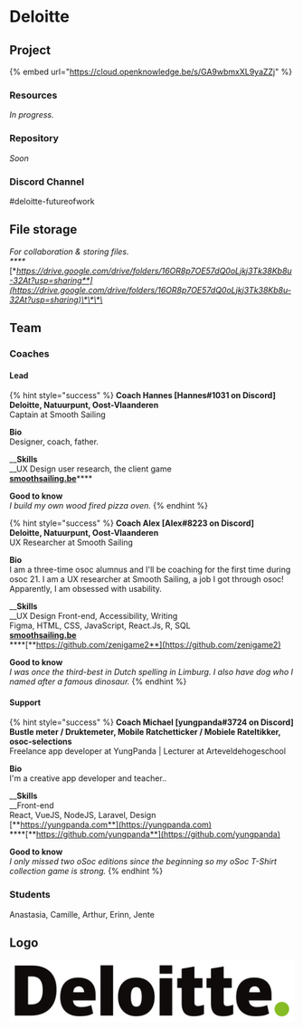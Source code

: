 # Deloitte

## Project

{% embed url="https://cloud.openknowledge.be/s/GA9wbmxXL9yaZZj" %}

### Resources

_In progress._

### Repository

_Soon_

### **Discord Channel**

\#deloitte-futureofwork

## File storage

_For collaboration & storing files.  
****_[**https://drive.google.com/drive/folders/16OR8p7OE57dQ0oLjkj3Tk38Kb8u-32At?usp=sharing**](https://drive.google.com/drive/folders/16OR8p7OE57dQ0oLjkj3Tk38Kb8u-32At?usp=sharing)\*\*\*\*

## Team

### Coaches

#### Lead

{% hint style="success" %}
**Coach Hannes \[Hannes\#1031 on Discord\]  
Deloitte, Natuurpunt, Oost-Vlaanderen**  
Captain at Smooth Sailing   
  
**Bio**  
Designer, coach, father.  
  
__**Skills**  
__UX Design user research, the client game  
[**smoothsailing.be**](https://www.smoothsailing.be/)\*\*\*\*

**Good to know**  
_I build my own wood fired pizza oven._
{% endhint %}

{% hint style="success" %}
**Coach Alex \[AIex\#8223 on Discord\]  
Deloitte, Natuurpunt, Oost-Vlaanderen**  
UX Researcher at Smooth Sailing   
  
**Bio**  
I am a three-time osoc alumnus and I'll be coaching for the first time during osoc 21. I am a UX researcher at Smooth Sailing, a job I got through osoc! Apparently, I am obsessed with usability.  
  
__**Skills**  
__UX Design Front-end, Accessibility, Writing  
Figma, HTML, CSS, JavaScript, React.Js, R, SQL  
[**smoothsailing.be**](https://www.smoothsailing.be/)  
****[**https://github.com/zenigame2**](https://github.com/zenigame2)  
  
**Good to know**  
_I was once the third-best in Dutch spelling in Limburg. I also have dog who I named after a famous dinosaur._
{% endhint %}

#### Support

{% hint style="success" %}
**Coach Michael \[yungpanda\#3724 on Discord\]  
Bustle meter / Druktemeter, Mobile Ratchetticker / Mobiele Rateltikker, osoc-selections**  
Freelance app developer at YungPanda \| Lecturer at Arteveldehogeschool  
  
**Bio**  
I'm a creative app developer and teacher..  
  
__**Skills**  
__Front-end  
React, VueJS, NodeJS, Laravel, Design  
[**https://yungpanda.com**](https://yungpanda.com)  
****[**https://github.com/yungpanda**](https://github.com/yungpanda)  
  
**Good to know**  
_I only missed two oSoc editions since the beginning so my oSoc T-Shirt collection game is strong._
{% endhint %}

### Students

Anastasia, Camille, Arthur, Erinn, Jente

## Logo

![](../.gitbook/assets/deloitte-logo%20%281%29.svg)





